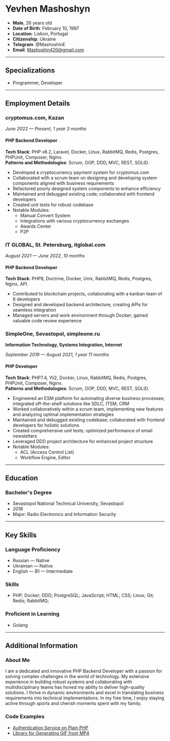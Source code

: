 # Yevhen Mashoshyn

- **Male**, 26 years old
- **Date of Birth**: February 10, 1997
- **Location**: Lisbon, Portugal
- **Citizenship**: Ukraine
- **Telegram**: @MashoshinE
- **Email**: Mashoshin420@gmail.com

---

## Specializations

- Programmer, Developer

---

## Employment Details

### cryptomus.com, Kazan

*June 2022 — Present, 1 year 3 months*

#### PHP Backend Developer

**Tech Stack**: PHP v8.2, Laravel, Docker, Linux, RabbitMQ, Redis, Postgres, PHPUnit, Composer, Nginx.  
**Patterns and Methodologies**: Scrum, OOP, DDD, MVC, REST, SOLID.

- Developed a cryptocurrency payment system for cryptomus.com
- Collaborated with a scrum team on designing and developing system components aligned with business requirements
- Refactored poorly designed system components to enhance efficiency
- Maintained and debugged existing code; collaborated with frontend developers
- Created unit tests for robust codebase
- Notable Modules:
  - Manual Convert System
  - Integrations with various cryptocurrency exchanges
  - Awards Center
  - P2P

### IT GLOBAL, St. Petersburg, itglobal.com

*August 2021 — June 2022, 10 months*

#### PHP Backend Developer

**Tech Stack**: PHP8, Doctrine, Docker, Unix, RabbitMQ, Redis, Postgres, Nginx, API.

- Contributed to blockchain projects, collaborating with a kanban team of 6 developers
- Designed and developed backend architecture, creating APIs for seamless integration
- Managed servers and work environment through Docker; gained valuable code review experience

### SimpleOne, Sevastopol, simpleone.ru

**Information Technology, Systems Integration, Internet**

*September 2019 — August 2021, 1 year 11 months*

#### PHP Developer

**Tech Stack**: PHP7.4, Yii2, Docker, Linux, RabbitMQ, Redis, Postgres, PHPUnit, Composer, Nginx.  
**Patterns and Methodologies**: Scrum, OOP, DDD, MVC, REST, SOLID.

- Engineered an ESM platform for automating diverse business processes; integrated off-the-shelf solutions like SDLC, ITSM, CRM
- Worked collaboratively within a scrum team, implementing new features and analyzing optimal implementation strategies
- Maintained and debugged existing codebase; collaborated with frontend developers for holistic solutions
- Created comprehensive unit tests; optimized performance of email newsletters
- Leveraged DDD project architecture for enhanced project structure
- Notable Modules:
  - ACL (Access Control List)
  - Workflow Engine, Editor

---

## Education

### Bachelor's Degree

- Sevastopol National Technical University, Sevastopol
- *2018*
- Major: Radio Electronics and Information Security

---

## Key Skills

### Language Proficiency

- Russian — Native
- Ukrainian — Native
- English — B1 — Intermediate

### Skills

- PHP; Docker; DDD; PostgreSQL; JavaScript; HTML; CSS; Linux; Git; Redis; RabbitMQ;

### Proficient in Learning

- Golang

---

## Additional Information

### About Me

I am a dedicated and innovative PHP Backend Developer with a passion for solving complex challenges in the world of technology. My extensive experience in building robust systems and collaborating with multidisciplinary teams has honed my ability to deliver high-quality solutions. I thrive in dynamic environments and excel in translating business requirements into technical implementations. In my free time, I enjoy staying active through sports and cherish moments spent with my family.

### Code Examples

- [Authentication Service on Plain PHP](https://github.com/Mashoshin/Auth-Service)
- [Library for Generating GIF from MP4](https://packagist.org/packages/mashoshin/gifmaker)
